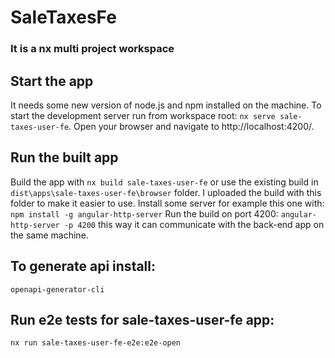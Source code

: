 # SaleTaxesFe
### It is a nx multi project workspace

## Start the app

It needs some new version of node.js and npm installed on the machine.
To start the development server run from workspace root: `nx serve sale-taxes-user-fe`. Open your browser and navigate to http://localhost:4200/.

## Run the built app

Build the app with `nx build sale-taxes-user-fe` or use the existing build in `dist\apps\sale-taxes-user-fe\browser` folder.
I uploaded the build with this folder to make it easier to use.
Install some server for example this one with: `npm install -g angular-http-server`
Run the build on port 4200: `angular-http-server -p 4200` this way it can communicate with the back-end app on the same machine.

## To generate api install:
`openapi-generator-cli`

## Run e2e tests for sale-taxes-user-fe app:
`nx run sale-taxes-user-fe-e2e:e2e-open `
